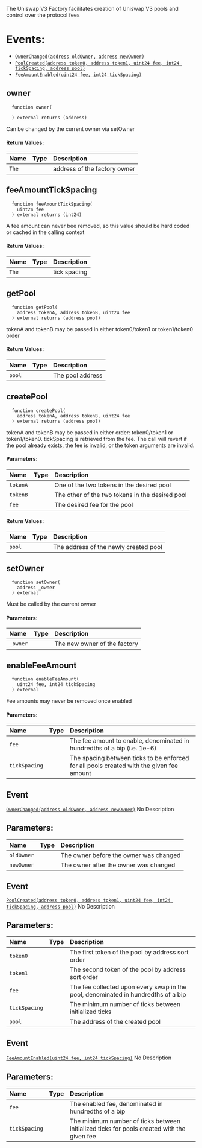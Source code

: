 The Uniswap V3 Factory facilitates creation of Uniswap V3 pools and control over the protocol fees

# Events:
- [`OwnerChanged(address oldOwner, address newOwner)`](#IUniswapV3Factory-OwnerChanged-address-address-)
- [`PoolCreated(address token0, address token1, uint24 fee, int24 tickSpacing, address pool)`](#IUniswapV3Factory-PoolCreated-address-address-uint24-int24-address-)
- [`FeeAmountEnabled(uint24 fee, int24 tickSpacing)`](#IUniswapV3Factory-FeeAmountEnabled-uint24-int24-)
## owner
```solidity
  function owner(
    
  ) external returns (address)
```
Can be changed by the current owner via setOwner


#### Return Values:
| Name                           | Type          | Description                                                                  |
| :----------------------------- | :------------ | :--------------------------------------------------------------------------- |
|`The`|  | address of the factory owner
## feeAmountTickSpacing
```solidity
  function feeAmountTickSpacing(
    uint24 fee
  ) external returns (int24)
```
A fee amount can never bee removed, so this value should be hard coded or cached in the calling context


#### Return Values:
| Name                           | Type          | Description                                                                  |
| :----------------------------- | :------------ | :--------------------------------------------------------------------------- |
|`The`|  | tick spacing
## getPool
```solidity
  function getPool(
    address tokenA, address tokenB, uint24 fee
  ) external returns (address pool)
```
tokenA and tokenB may be passed in either token0/token1 or token1/token0 order


#### Return Values:
| Name                           | Type          | Description                                                                  |
| :----------------------------- | :------------ | :--------------------------------------------------------------------------- |
|`pool`|  | The pool address
## createPool
```solidity
  function createPool(
    address tokenA, address tokenB, uint24 fee
  ) external returns (address pool)
```
tokenA and tokenB may be passed in either order: token0/token1 or token1/token0. tickSpacing is retrieved
from the fee. The call will revert if the pool already exists, the fee is invalid, or the token arguments
are invalid.

#### Parameters:
| Name | Type | Description                                                          |
| :--- | :--- | :------------------------------------------------------------------- |
|`tokenA` |  | One of the two tokens in the desired pool
|`tokenB` |  | The other of the two tokens in the desired pool
|`fee` |  | The desired fee for the pool

#### Return Values:
| Name                           | Type          | Description                                                                  |
| :----------------------------- | :------------ | :--------------------------------------------------------------------------- |
|`pool`|  | The address of the newly created pool
## setOwner
```solidity
  function setOwner(
    address _owner
  ) external
```
Must be called by the current owner

#### Parameters:
| Name | Type | Description                                                          |
| :--- | :--- | :------------------------------------------------------------------- |
|`_owner` |  | The new owner of the factory

## enableFeeAmount
```solidity
  function enableFeeAmount(
    uint24 fee, int24 tickSpacing
  ) external
```
Fee amounts may never be removed once enabled

#### Parameters:
| Name | Type | Description                                                          |
| :--- | :--- | :------------------------------------------------------------------- |
|`fee` |  | The fee amount to enable, denominated in hundredths of a bip (i.e. 1e-6)
|`tickSpacing` |  | The spacing between ticks to be enforced for all pools created with the given fee amount

## Event 
[`OwnerChanged(address oldOwner, address newOwner)`](#IUniswapV3Factory-OwnerChanged-address-address-)
No Description
## Parameters:
| Name                           | Type          | Description                                    |
| :----------------------------- | :------------ | :--------------------------------------------- |
|`oldOwner` |  | The owner before the owner was changed
|`newOwner` |  | The owner after the owner was changed
## Event 
[`PoolCreated(address token0, address token1, uint24 fee, int24 tickSpacing, address pool)`](#IUniswapV3Factory-PoolCreated-address-address-uint24-int24-address-)
No Description
## Parameters:
| Name                           | Type          | Description                                    |
| :----------------------------- | :------------ | :--------------------------------------------- |
|`token0` |  | The first token of the pool by address sort order
|`token1` |  | The second token of the pool by address sort order
|`fee` |  | The fee collected upon every swap in the pool, denominated in hundredths of a bip
|`tickSpacing` |  | The minimum number of ticks between initialized ticks
|`pool` |  | The address of the created pool
## Event 
[`FeeAmountEnabled(uint24 fee, int24 tickSpacing)`](#IUniswapV3Factory-FeeAmountEnabled-uint24-int24-)
No Description
## Parameters:
| Name                           | Type          | Description                                    |
| :----------------------------- | :------------ | :--------------------------------------------- |
|`fee` |  | The enabled fee, denominated in hundredths of a bip
|`tickSpacing` |  | The minimum number of ticks between initialized ticks for pools created with the given fee
